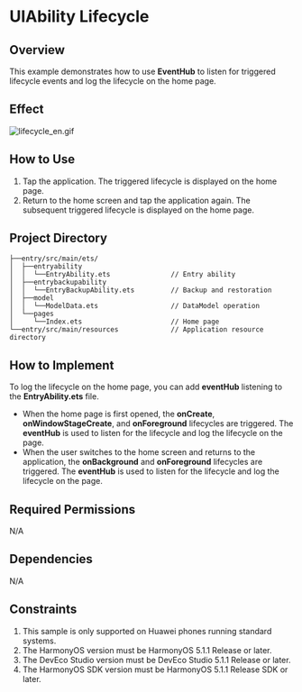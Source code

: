 # UIAbility Lifecycle

## Overview

This example demonstrates how to use **EventHub** to listen for triggered lifecycle events and log the lifecycle on the
home
page.

## Effect

![lifecycle_en.gif](screenshots/device/lifecycle_en.gif)

## How to Use

1. Tap the application. The triggered lifecycle is displayed on the home page.
2. Return to the home screen and tap the application again. The subsequent triggered lifecycle is displayed on the home
   page.

## Project Directory

```
├──entry/src/main/ets/
│  ├──entryability
│  │  └──EntryAbility.ets               // Entry ability
│  ├──entrybackupability
│  │  └──EntryBackupAbility.ets         // Backup and restoration
│  ├──model                                  
│  │  └──ModelData.ets                  // DataModel operation
│  └──pages                 
│     └──Index.ets                      // Home page
└──entry/src/main/resources             // Application resource directory
```

## How to Implement

To log the lifecycle on the home page, you can add **eventHub** listening to the **EntryAbility.ets** file.

- When the home page is first opened, the **onCreate**, **onWindowStageCreate**, and **onForeground** lifecycles are
  triggered. The
  **eventHub** is used to listen for the lifecycle and log the lifecycle on the page.
- When the user switches to the home screen and returns to the application, the **onBackground** and **onForeground** lifecycles
  are triggered. The **eventHub** is used to listen for the lifecycle and log the lifecycle on the page.

## Required Permissions

N/A

## Dependencies

N/A

## Constraints

1. This sample is only supported on Huawei phones running standard systems.
2. The HarmonyOS version must be HarmonyOS 5.1.1 Release or later.
3. The DevEco Studio version must be DevEco Studio 5.1.1 Release or later.
4. The HarmonyOS SDK version must be HarmonyOS 5.1.1 Release SDK or later.
